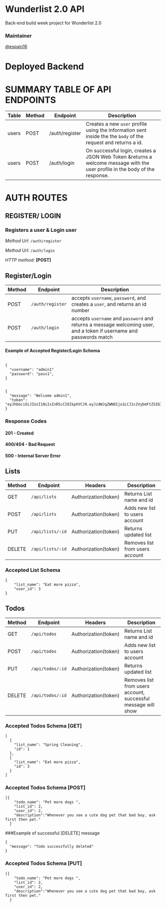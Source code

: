 # **Wunderlist 2.0 API**
Back-end build week project for Wunderlist 2.0

###   **Maintainer**
[@espain16](https://github.com/espain16)

# **Deployed Backend**





# **SUMMARY TABLE OF API ENDPOINTS**

| Table | Method | Endpoint           | Description                                                                                                                                                                                    |
| ----- | ------ | ------------------ | ---------------------------------------------------------------------------------------------------------------------------------------------------------------------------------------------- |
| users | POST   | /auth/register | Creates a new `user` profile using the information sent inside the the `body` of the request and returns a id.    |
| users | POST   | /auth/login    | On successful login, creates a JSON Web Token &returns a welcome message with the user profile in the body of the response. |

# AUTH ROUTES
## **REGISTER/ LOGIN**
### **Registers a user & Login user**

_Method Url:_ `/auth/register`

_Method Url:_ `/auth/login`

_HTTP method:_ **[POST]**

## **Register/Login**
 Method | Endpoint | Description 
 ------ | -------- | -----------
 POST | `/auth/register` | accepts `username`, `password`, and creates a  `user`, and returns an id number
 POST | `/auth/login` | accepts `username` and `password` and returns a message welcoming user, and a token if username and passwords match

 #### Example of Accepted Register/Login Schema

```

{
  "username": "admin1"
  "password": "pass1",
}

```
```

{
  "message": "Welcome admin1",
  "token": "eyJhbGciOiJIUzI1NiIsInR5cCI6IkpXVCJ9.eyJzdWJqZWN0Ijo1LCJ1c2VybmFtZSI6ImFkbWluMSIsImlhdCI6MTU2Njg4ODQzNCwiZXhwIjoxNTY2OTc0ODM0fQ.zS_W0Gy_vaapk_9kiH3r9znaXrtTLO_zzs16tSB8DHc"
}

```
### Response Codes
#### 201 - Created
#### 400/404 - Bad Request
#### 500 - Internal Server Error


## **Lists**
Method | Endpoint | Headers | Description
------ | -------- | ------- | -----------
GET | `/api/lists` | Authorization(token) | Returns List name and id
POST | `/api/lists` | Authorization(token) | Adds new list to users account
PUT | `/api/lists/:id` | Authorization(token) | Returns updated list
DELETE | `/api/lists/:id` | Authorization(token) | Removes list from users account

### Accepted List Schema
```
{
    "list_name": "Eat more pizza",
    "user_id": 3
}
```

## **Todos**
Method | Endpoint | Headers | Description
------ | -------- | ------- | -----------
GET | `/api/todos` | Authorization(token) | Returns List name and id
POST | `/api/todos` | Authorization(token) | Adds new list to users account
PUT | `/api/todos/:id` | Authorization(token) | Returns updated list
DELETE | `/api/todos/:id` | Authorization(token)| Removes list from users account, successful message will show


### Accepted Todos Schema [GET]
```
[
  {
    "list_name": "Spring Cleaning",
    "id": 1
  },
  {
    "list_name": "Eat more pizza",
    "id": 3
  }
]
```

### Accepted Todos Schema [POST]
```
[{
    "todo_name": "Pet more dogs ",
    "list_id": 2,
	"user_id": 2,
	"description":"Whenever you see a cute dog pet that bad boy, ask first then pet."
  }
```
###Example of successful [DELETE] message 


```
{
  "message": "Todo successfully deleted"
}
```

### Accepted Todos Schema [PUT]
```
[{
    "todo_name": "Pet more dogs ",
    "list_id": 2,
	"user_id": 2,
	"description":"Whenever you see a cute dog pet that bad boy, ask first then pet."
  }
```